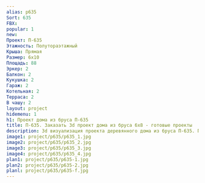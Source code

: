 ```yaml
---
alias: p635
Sort: 635
FBX: 
popular: 1
new: 
Проект: П-635
Этажность: Полутораэтажный
Крыша: Прямая
Размер: 6х10
Площадь: 88
Эркер: 2
Балкон: 2
Кукушка: 2
Гараж: 2
Котельная: 2
Терраса: 2
В чашу: 2
layout: project
hidemenu: 1
h1: Проект дома из бруса П-635
title: П-635. Заказать 3d проект дома из бруса 6х8 - готовые проекты
description: 3d визуализация проекта деревянного дома из бруса П-635. Площадь 88 м2, размер 6х8. Вы можете внести любые изменения в проект.
image1: project/p635/p635_1.jpg
image2: project/p635/p635_2.jpg
image3: project/p635/p635_3.jpg
image4: project/p635/p635_4.jpg
plan1: project/p635/p635-1.jpg
plan2: project/p635/p635-2.jpg
planl: project/p635/p635-f.jpg
---
```

